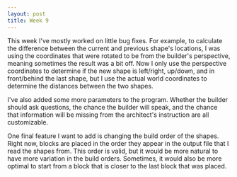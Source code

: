 ```yaml
---
layout: post
title: Week 9
---
```


This week I've mostly worked on little bug fixes. For example, to calculate the difference between the current and previous shape's locations, I was using the coordinates that were rotated to be from the builder's perspective, meaning sometimes the result was a bit off. Now I only use the perspective coordinates to determine if the new shape is left/right, up/down, and in front/behind the last shape, but I use the actual world coordinates to determine the distances between the two shapes.

I've also added some more parameters to the program. Whether the builder should ask questions, the chance the builder will speak, and the chance that information will be missing from the architect's instruction are all customizable.

One final feature I want to add is changing the build order of the shapes. Right now, blocks are placed in the order they appear in the output file that I read the shapes from. This order is valid, but it would be more natural to have more variation in the build orders. Sometimes, it would also be more optimal to start from a block that is closer to the last block that was placed. 
